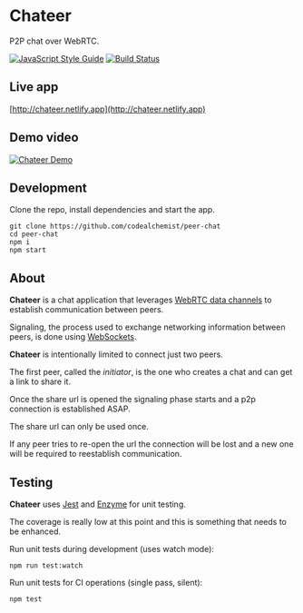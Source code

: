 # Chateer

P2P chat over WebRTC.

[![JavaScript Style Guide](https://img.shields.io/badge/code_style-standard-brightgreen.svg)](https://standardjs.com)
[![Build Status](https://travis-ci.org/codealchemist/peer-chat.svg?branch=master)](https://travis-ci.org/codealchemist/peer-chat)

## Live app

[http://chateer.netlify.app](http://chateer.netlify.app)

## Demo video

[![Chateer Demo](http://img.youtube.com/vi/TlWVj1zsIls/0.jpg)](http://www.youtube.com/watch?v=TlWVj1zsIls)

## Development

Clone the repo, install dependencies and start the app.

```
git clone https://github.com/codealchemist/peer-chat
cd peer-chat
npm i
npm start
```

## About

**Chateer** is a chat application that leverages [WebRTC data channels](https://developer.mozilla.org/en-US/docs/Web/API/WebRTC_API/Using_data_channels)
to establish communication between peers.

Signaling, the process used to exchange networking information between peers,
is done using [WebSockets](https://developer.mozilla.org/en-US/docs/Web/API/WebSockets_API).

**Chateer** is intentionally limited to connect just two peers.

The first peer, called the _initiator_, is the one who creates a chat and can get a link to share it.

Once the share url is opened the signaling phase starts and a p2p connection is established ASAP.

The share url can only be used once.

If any peer tries to re-open the url the connection will be lost and a new one will be required to reestablish communication.

## Testing

**Chateer** uses [Jest](https://jestjs.io) and [Enzyme](https://github.com/airbnb/enzyme) for unit testing.

The coverage is really low at this point and this is something that needs to be enhanced.

Run unit tests during development (uses watch mode):

`npm run test:watch`

Run unit tests for CI operations (single pass, silent):

`npm test`
